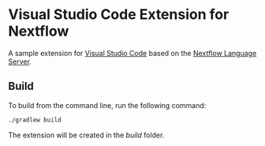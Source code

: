 # Visual Studio Code Extension for Nextflow

A sample extension for [Visual Studio Code](https://code.visualstudio.com/) based on the [Nextflow Language Server](https://github.com/jordeu/nextflow-language-server).

## Build

To build from the command line, run the following command:

```sh
./gradlew build
```

The extension will be created in the _build_ folder.
